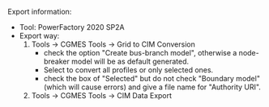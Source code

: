 Export information:
- Tool: PowerFactory 2020 SP2A
- Export way: 
    1. Tools -> CGMES Tools -> Grid to CIM Conversion
        * check the option "Create bus-branch model", otherwise a node-breaker model will be as default generated.
        * Select to convert all profiles or only selected ones.
        * check the box of "Selected" but do not check "Boundary model" (which will cause errors) and give a file name for "Authority URI".
    2. Tools -> CGMES Tools -> CIM Data Export